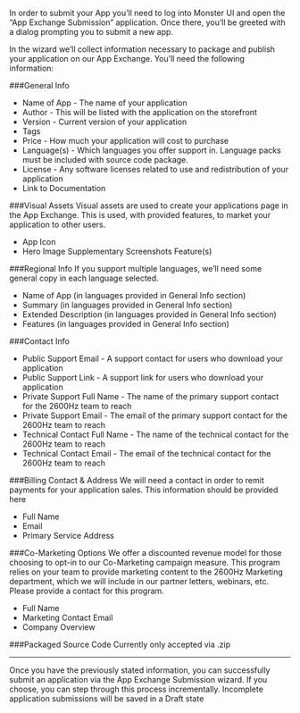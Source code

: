 In order to submit your App you’ll need to log into Monster UI and open the “App Exchange Submission” application. Once there, you’ll be greeted with a dialog prompting you to submit a new app. 

In the wizard we’ll collect information necessary to package and publish your application on our App Exchange. You’ll need the following information:

###General Info
* Name of App - The name of your application
* Author - This will be listed with the application on the storefront
* Version - Current version of your application
* Tags
* Price - How much your application will cost to purchase
* Language(s) - Which languages you offer support in. Language packs must be included with source code package. 
* License - Any software licenses related to use and redistribution of your application
* Link to Documentation

###Visual Assets
Visual assets are used to create your applications page in the App Exchange. This is used, with provided features, to market your application to other users.

* App Icon
* Hero Image
Supplementary Screenshots
Feature(s)

###Regional Info
If you support multiple languages, we’ll need some general copy in each language selected.

* Name of App (in languages provided in General Info section)
* Summary (in languages provided in General Info section)
* Extended Description (in languages provided in General Info section)
* Features (in languages provided in General Info section)

###Contact Info
* Public Support Email - A support contact for users who download your application
* Public Support Link - A support link for users who download your application
* Private Support Full Name - The name of the primary support contact for the 2600Hz team to reach
* Private Support Email - The email of the primary support contact for the 2600Hz team to reach
* Technical Contact Full Name - The name of the technical contact for the 2600Hz team to reach
* Technical Contact Email - The email of the technical contact for the 2600Hz team to reach
	
###Billing Contact & Address
We will need a contact in order to remit payments for your application sales. This information should be provided here

* Full Name
* Email
* Primary Service Address

###Co-Marketing Options
We offer a discounted revenue model for those choosing to opt-in to our Co-Marketing campaign measure. This program relies on your team to provide marketing content to the 2600Hz Marketing department, which we will include in our partner letters, webinars, etc. Please provide a contact for this program.

* Full Name
* Marketing Contact Email
* Company Overview

###Packaged Source Code 
Currently only accepted via .zip

---
Once you have the previously stated information, you can successfully submit an application via the App Exchange Submission wizard. If you choose, you can step through this process incrementally. Incomplete application submissions will be saved in a Draft state

